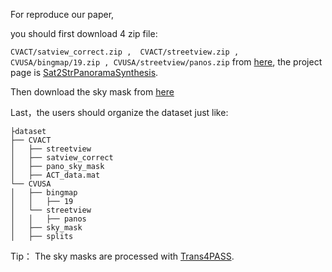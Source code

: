 For reproduce our paper,

you should first download 4 zip file:

`
CVACT/satview_correct.zip , 
CVACT/streetview.zip , 
CVUSA/bingmap/19.zip ,
CVUSA/streetview/panos.zip
`
 from [here](https://anu365-my.sharepoint.com/:f:/g/personal/u6293587_anu_edu_au/EuOBUDUQNClJvCpQ8bD1hnoBjdRBWxsHOVp946YVahiMGg?e=F4yRAC), the project page is [Sat2StrPanoramaSynthesis](https://github.com/shiyujiao/Sat2StrPanoramaSynthesis).

Then download the sky mask from [here](https://drive.google.com/drive/folders/1pfzwONg4P-Mzvxvzb2HoCpuZFynElPCk?usp=sharing)

Last，the users should organize the dataset just like:
```
├dataset
├── CVACT
│   ├── streetview
│   ├── satview_correct
│   ├── pano_sky_mask
│   ├── ACT_data.mat
└── CVUSA
│   ├── bingmap
│   │   ├── 19
│   └── streetview
│   │   ├── panos
│   ├── sky_mask
│   ├── splits
```

Tip： The sky masks are processed with [Trans4PASS](https://github.com/jamycheung/Trans4PASS).
